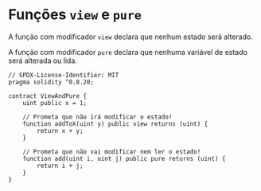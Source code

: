 # Funções `view` e `pure`

A função com modificador `view` declara que nenhum estado será alterado.

A função com modificador `pure` declara que nenhuma variável de estado será alterada ou lida.

```solidity
// SPDX-License-Identifier: MIT
pragma solidity ^0.8.20;

contract ViewAndPure {
    uint public x = 1;

    // Prometa que não irá modificar o estado!
    function addToX(uint y) public view returns (uint) {
        return x + y;
    }

    // Prometa que não vai modificar nem ler o estado!
    function add(uint i, uint j) public pure returns (uint) {
        return i + j;
    }
}
```